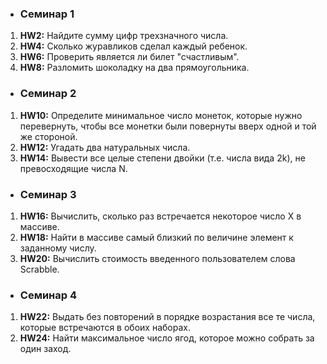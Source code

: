   * ### Семинар 1
1. **HW2:**  Найдите сумму цифр трехзначного числа.
2. **HW4:**  Сколько журавликов сделал каждый ребенок.
3. **HW6:**  Проверить является ли билет "счастливым".
4. **HW8:**  Разломить шоколадку на два прямоугольника.
  * ### Семинар 2
1. **HW10:** Определите минимальное число монеток, которые нужно перевернуть, чтобы все монетки были повернуты вверх одной и той же стороной.
2. **HW12:** Угадать два натуральных числа.
3. **HW14:** Вывести все целые степени двойки (т.е. числа вида 2k), не превосходящие числа N.
* ### Семинар 3
1. **HW16:** Вычислить, сколько раз встречается некоторое число X в массиве.
2. **HW18:** Найти в массиве самый близкий по величине элемент к заданному числу.
3. **HW20:** Вычислить стоимость введенного пользователем слова Scrabble.
* ### Семинар 4
1. **HW22:** Выдать без повторений в порядке возрастания все те числа, которые встречаются в обоих наборах.
2. **HW24:** Найти максимальное число ягод, которое можно собрать за один заход.